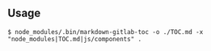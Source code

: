 ## Usage

```
$ node_modules/.bin/markdown-gitlab-toc -o ./TOC.md -x "node_modules|TOC.md|js/components" .
```